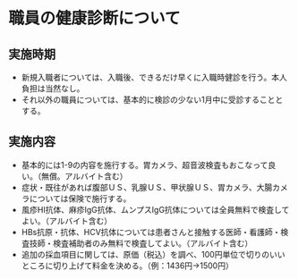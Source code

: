 ﻿# 職員の健康診断について

## 実施時期

* 新規入職者については、入職後、できるだけ早くに入職時健診を行う。本人負担は当然なし。
* それ以外の職員については、基本的に検診の少ない1月中に受診することとする。

## 実施内容

* 基本的には1-9の内容を施行する。胃カメラ、超音波検査もおこなって良い。（無償。アルバイト含む）
* 症状・既往があれば腹部ＵＳ、乳腺ＵＳ、甲状腺ＵＳ、胃カメラ、大腸カメラについては保険で施行する。
* 風疹HI抗体、麻疹IgG抗体、ムンプスIgG抗体については全員無料で検査してよい。（アルバイト含む）
* HBs抗原・抗体、HCV抗体については患者さんと接触する医師・看護師・検査技師・検査補助者のみ無料で検査してよい。（アルバイト含む）
* 追加の採血項目に関しては、原価（税込）を調べ、100円単位で切りのいいところに切り上げて料金を決める。（例：1436円→1500円）


